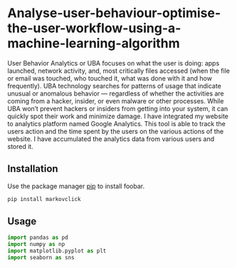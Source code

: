 # Analyse-user-behaviour-optimise-the-user-workflow-using-a-machine-learning-algorithm

User Behavior Analytics or UBA focuses on what the user is doing: apps
launched, network activity, and, most critically files accessed (when the
file or email was touched, who touched it, what was done with it and how
frequently).
UBA technology searches for patterns of usage that indicate unusual or
anomalous behavior — regardless of whether the activities are coming
from a hacker, insider, or even malware or other processes. While UBA
won’t prevent hackers or insiders from getting into your system, it can
quickly spot their work and minimize damage.
I have integrated my website to analytics platform named Google
Analytics. This tool is able to track the users action and the time spent by
the users on the various actions of the website. I have accumulated the
analytics data from various users and stored it.

## Installation

Use the package manager [pip](https://pip.pypa.io/en/stable/) to install foobar.

```bash
pip install markovclick
```

## Usage

```python
import pandas as pd
import numpy as np
import matplotlib.pyplot as plt
import seaborn as sns
```

